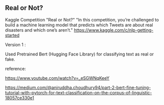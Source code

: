 ## Real or Not?

Kaggle Competition "Real or Not?"
"In this competition, you’re challenged to build a machine learning model that predicts which Tweets are about real disasters and which one’s aren’t."
https://www.kaggle.com/c/nlp-getting-started

Version 1 :

Used Pretrained Bert (Hugging Face Library) for classifying text as real or fake.

reference:

https://www.youtube.com/watch?v=_eSGWNqKeeY

https://medium.com/@aniruddha.choudhury94/part-2-bert-fine-tuning-tutorial-with-pytorch-for-text-classification-on-the-corpus-of-linguistic-18057ce330e1
